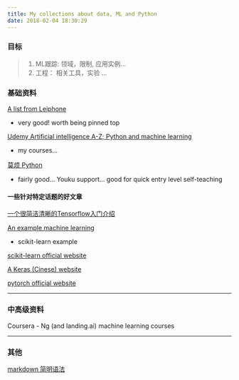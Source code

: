 ```yaml
---
title: My collections about data, ML and Python
date: 2018-02-04 18:30:29
---
```


### 目标
> 1. ML跟踪: 领域，限制, 应用实例...
> 2. 工程： 相关工具，实验 ...


### 基础资料

[A list from Leiphone](https://www.leiphone.com/news/201801/pM48Ekleds2b6j5i.html)
* very good! worth being pinned top

[Udemy Artificial intelligence A-Z; Python and machine learning](https://www.udemy.com/home/my-courses/learning/)
* my courses...

[莫烦 Python](https://morvanzhou.github.io/)
* fairly good... Youku support... good for quick entry level self-teaching

#### 一些针对特定话题的好文章

[一个很简洁清晰的Tensorflow入门介绍](http://blog.csdn.net/mmc2015/article/details/69735070)

[An example machine learning](http://nbviewer.jupyter.org/github/rhiever/Data-Analysis-and-Machine-Learning-Projects/blob/master/example-data-science-notebook/Example%20Machine%20Learning%20Notebook.ipynb)
* scikit-learn example

[scikit-learn official website](http://scikit-learn.org/stable/)

[A Keras (Cinese) website](http://keras-cn.readthedocs.io/en/latest/)

[pytorch official website](http://pytorch.org/tutorials/)

---

### 中高级资料

Coursera - Ng (and landing.ai) machine learning courses

---

### 其他

[markdown 简明语法](http://wowubuntu.com/markdown/#p)

